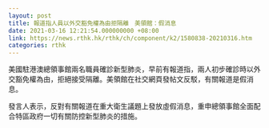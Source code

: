 ```yaml
---
layout: post
title: 報道指人員以外交豁免權為由拒隔離　美領館：假消息
date: 2021-03-16 12:21:54.000000000 +08:00
link: https://news.rthk.hk/rthk/ch/component/k2/1580838-20210316.htm
categories: rthk
---
```


美國駐港澳總領事館兩名職員確診新型肺炎，早前有報道指，兩人初步確診時以外交豁免權為由，拒絕接受隔離。美領館在社交網頁發帖文反駁，有關報道是假消息。

發言人表示，反對有關報道在重大衛生議題上發放虛假消息，重申總領事館全面配合特區政府一切有關防控新型肺炎的措施。
